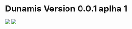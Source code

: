 # Dunamis Version 0.0.1 aplha 1

![](https://travis-ci.com/techpenguineer/Dunamis.svg?branch=main)
![](https://github.com/techpenguineer/Dunamis/workflows/Tests/badge.svg)